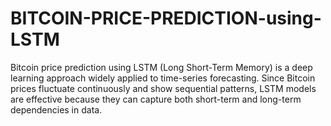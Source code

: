 # BITCOIN-PRICE-PREDICTION-using-LSTM
Bitcoin price prediction using LSTM (Long Short-Term Memory) is a deep learning approach widely applied to time-series forecasting. Since Bitcoin prices fluctuate continuously and show sequential patterns, LSTM models are effective because they can capture both short-term and long-term dependencies in data.
